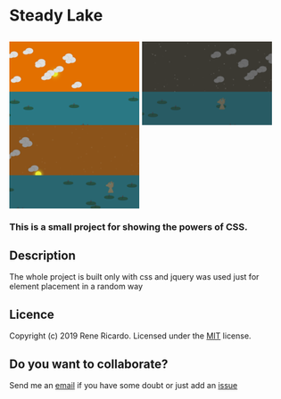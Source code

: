 # Steady Lake

## <img align="center" alt="steady-lake screnshot" src="src/images/day.png" height=150 title="steady-lake"/> <img align="center" alt="steady-lake screnshot" src="src/images/night.png" height=150 title="steady-lake"/> <img align="center" alt="steady-lake screnshot" src="src/images/sun-rise.png" height=150 title="steady-lake"/>

### This is a small project for showing the powers of CSS.

## Description

The whole project is built only with css and jquery was used just for element placement in a random way

## Licence
Copyright (c) 2019 Rene Ricardo. Licensed under the [MIT](https://github.com/2rhop/steadylake/blob/master/LICENSE) license.

## Do you want to collaborate?

Send me an [email](mailto:renerp2016@gmail.com) if you have some doubt or just add an [issue](https://github.com/2rhop/steadylake/issues)